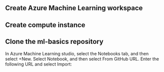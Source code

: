 


## Create Azure Machine Learning workspace



## Create compute instance


## Clone the ml-basics repository
In Azure Machine Learning studio, select the Notebooks tab, and then select +New. Select Notebook, and then select From GitHub URL. Enter the following URL and select Import:
